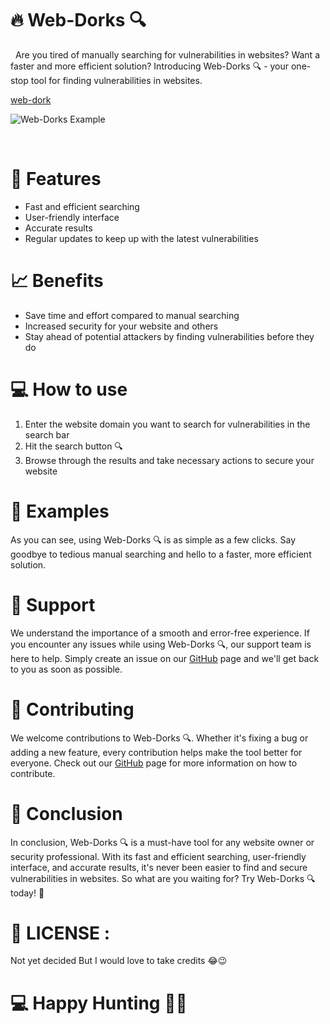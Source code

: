 
# 🔥 Web-Dorks 🔍
&nbsp;
Are you tired of manually searching for vulnerabilities in websites? Want a faster and more efficient solution? Introducing Web-Dorks 🔍 - your one-stop tool for finding vulnerabilities in websites.

[web-dork](https://sujayadkesar.github.io/web-dork)
&nbsp;
&nbsp;
&nbsp;

![Web-Dorks Example](https://user-images.githubusercontent.com/95465072/216990425-06b73848-7a1c-45c4-88b2-3fb5f8bb086b.gif)

&nbsp;
&nbsp;
&nbsp;

# 🚀 Features

-   Fast and efficient searching
-   User-friendly interface
-   Accurate results
-   Regular updates to keep up with the latest vulnerabilities

# 📈 Benefits

-   Save time and effort compared to manual searching
-   Increased security for your website and others
-   Stay ahead of potential attackers by finding vulnerabilities before they do

# 💻 How to use

1.  Enter the website domain you want to search for vulnerabilities in the search bar
2.  Hit the search button 🔍
3.  Browse through the results and take necessary actions to secure your website

# 🎉 Examples

As you can see, using Web-Dorks 🔍 is as simple as a few clicks. Say goodbye to tedious manual searching and hello to a faster, more efficient solution.

# 🔧 Support

We understand the importance of a smooth and error-free experience. If you encounter any issues while using Web-Dorks 🔍, our support team is here to help. Simply create an issue on our [GitHub](https://github.com/YOUR-REPO-LINK-HERE) page and we'll get back to you as soon as possible.

# 🤝 Contributing

We welcome contributions to Web-Dorks 🔍. Whether it's fixing a bug or adding a new feature, every contribution helps make the tool better for everyone. Check out our [GitHub](https://github.com/YOUR-REPO-LINK-HERE) page for more information on how to contribute.

# 🎯 Conclusion

In conclusion, Web-Dorks 🔍 is a must-have tool for any website owner or security professional. With its fast and efficient searching, user-friendly interface, and accurate results, it's never been easier to find and secure vulnerabilities in websites. So what are you waiting for? Try Web-Dorks 🔍 today! 🚀

# 🪪 LICENSE : 
Not yet decided But I would love to take credits 😂😉


# 💻 Happy Hunting 🕵️‍♂️

